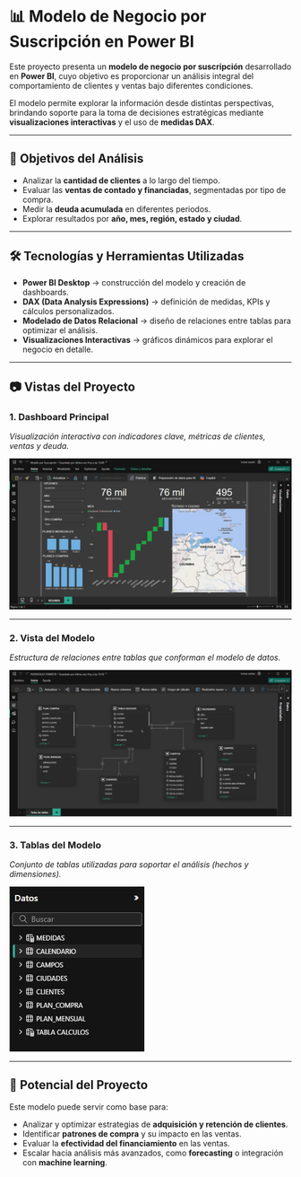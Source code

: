 # 📊 Modelo de Negocio por Suscripción en Power BI

Este proyecto presenta un **modelo de negocio por suscripción** desarrollado en **Power BI**, cuyo objetivo es proporcionar un análisis integral del comportamiento de clientes y ventas bajo diferentes condiciones.  

El modelo permite explorar la información desde distintas perspectivas, brindando soporte para la toma de decisiones estratégicas mediante **visualizaciones interactivas** y el uso de **medidas DAX**.

---

## 🎯 Objetivos del Análisis

- Analizar la **cantidad de clientes** a lo largo del tiempo.  
- Evaluar las **ventas de contado y financiadas**, segmentadas por tipo de compra.  
- Medir la **deuda acumulada** en diferentes periodos.  
- Explorar resultados por **año, mes, región, estado y ciudad**.  

---

## 🛠️ Tecnologías y Herramientas Utilizadas

- **Power BI Desktop** → construcción del modelo y creación de dashboards.  
- **DAX (Data Analysis Expressions)** → definición de medidas, KPIs y cálculos personalizados.  
- **Modelado de Datos Relacional** → diseño de relaciones entre tablas para optimizar el análisis.  
- **Visualizaciones Interactivas** → gráficos dinámicos para explorar el negocio en detalle.  

---

## 📷 Vistas del Proyecto

### 1. Dashboard Principal
_Visualización interactiva con indicadores clave, métricas de clientes, ventas y deuda._  

![foto1.JPG](https://github.com/Daniel-AD10/Analisis-en-Powe-BI-/blob/main/foto1.JPG)

---

### 2. Vista del Modelo
_Estructura de relaciones entre tablas que conforman el modelo de datos._  

![foto2.JPG](https://github.com/Daniel-AD10/Analisis-en-Powe-BI-/blob/main/foto2.JPG)

---

### 3. Tablas del Modelo
_Conjunto de tablas utilizadas para soportar el análisis (hechos y dimensiones)._  

![foto3.JPG](https://github.com/Daniel-AD10/Analisis-en-Powe-BI-/blob/main/foto3.JPG)

---

## 🚀 Potencial del Proyecto

Este modelo puede servir como base para:  

- Analizar y optimizar estrategias de **adquisición y retención de clientes**.  
- Identificar **patrones de compra** y su impacto en las ventas.  
- Evaluar la **efectividad del financiamiento** en las ventas.  
- Escalar hacia análisis más avanzados, como **forecasting** o integración con **machine learning**.  
